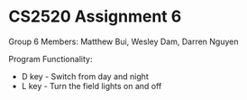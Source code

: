 # CS2520 Assignment 6
Group 6
Members: Matthew Bui, Wesley Dam, Darren Nguyen

Program Functionality:
- D key - Switch from day and night
- L key - Turn the field lights on and off
